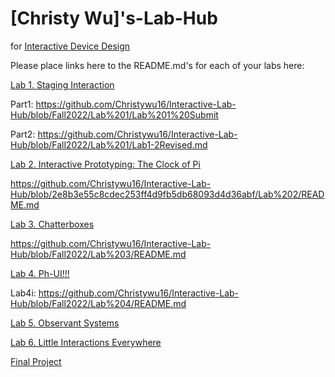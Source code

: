 # [Christy Wu]'s-Lab-Hub
for [Interactive Device Design](https://github.com/FAR-Lab/Developing-and-Designing-Interactive-Devices/)

Please place links here to the README.md's for each of your labs here:

[Lab 1. Staging Interaction](Lab%201/)

Part1: https://github.com/Christywu16/Interactive-Lab-Hub/blob/Fall2022/Lab%201/Lab%201%20Submit

Part2: https://github.com/Christywu16/Interactive-Lab-Hub/blob/Fall2022/Lab%201/Lab1-2Revised.md

[Lab 2. Interactive Prototyping: The Clock of Pi](Lab%202/)

https://github.com/Christywu16/Interactive-Lab-Hub/blob/2e8b3e55c8cdec253ff4d9fb5db68093d4d36abf/Lab%202/README.md

[Lab 3. Chatterboxes](Lab%203/)

https://github.com/Christywu16/Interactive-Lab-Hub/blob/Fall2022/Lab%203/README.md

[Lab 4. Ph-UI!!!](Lab%204/)

Lab4i: https://github.com/Christywu16/Interactive-Lab-Hub/blob/Fall2022/Lab%204/README.md

[Lab 5. Observant Systems](Lab%205/)

[Lab 6. Little Interactions Everywhere](Lab%206/)

[Final Project](https://github.com/FAR-Lab/Developing-and-Designing-Interactive-Devices/blob/2021Fall/FinalProject.md)<!--[](Final%20Project/)-->

